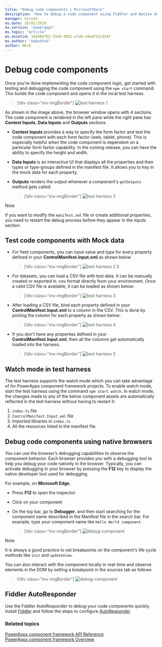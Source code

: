 ```yaml
---
title: "Debug code components | MicrosoftDocs"
description: "How to debug a code component using Fiddler and Native debugging"
manager: kvivek
ms.date: 10/01/2019
ms.service: "powerapps"
ms.topic: "article"
ms.assetid: 18e88d702-3349-4022-a7d8-a9adf52cd34f
ms.author: "nabuthuk"
author: Nkrb
---
```

# Debug code components

Once you're done implementing the code component logic, get started with testing and debugging the code component using the `npm start` command. This builds the code component and opens it in the local test harness.

> [!div class="mx-imgBorder"]
> ![test harness 1](media/test-harness-1.png "test harness 1")

As shown in the image above, the browser window opens with 4 sections. The code component is rendered in the left pane while the right pane has **Context Inputs**, **Data Inputs** and **Outputs** sections.

- **Context Inputs** provides a way to specify the form factor and test the code component with each form factor (web, tablet, phone). This is especially helpful when the code component is dependent on a particular form factor capability. In the coming release, you can have the ability to specify the height and width.
- **Data Inputs** is an interactive UI that displays all the properties and their types or type-groups defined in the manifest file. It allows you to key in the mock data for each property. 
- **Outputs** renders the output whenever a component's `getOutputs` method gets called.  

     > [!div class="mx-imgBorder"]
     > ![test harness 2](media/test-harness-2.png "test harness 2")

> [!NOTE]
> If you want to modify the `manifest.xml` file or create additional properties, you need to restart the debug process before they appear in the inputs section.

## Test code components with Mock data

- For field components, you can input value and type for every property defined in your **ControlManifest.Input.xml** as shown below

   > [!div class="mx-imgBorder"]
   > ![test harness 2.5](media/test-harness-2.5.png "test harness 2.5")

- For datasets, you can load a CSV file with test data. It can be manually created or exported in .csv format directly from your environment. Once a valid CSV file is available, it can be loaded as shown below:

   > [!div class="mx-imgBorder"]
   > ![test harness 3](media/test-harness-3.png "test harness 3")

- After loading a CSV file, bind each property defined in your **ControlManifest.Input.xml** to a column in the CSV. This is done by picking the column for each property as shown below:

    > [!div class="mx-imgBorder"]
    > ![test harness 4](media/test-harness-4.png "test harness 4")

- If you don't have any properties defined in your **ControlManifest.Input.xml**, then all the columns get automatically loaded into the harness.

   > [!div class="mx-imgBorder"]
   > ![test harness 5](media/test-harness-5.png "test harness 5")


## Watch mode in test harness

The test harness supports the watch mode which you can take advantage of for PowerApps component framework projects. To enable watch mode, start the test harness using the command `npm start watch`. In watch mode, the changes made to any of the below component assets are automatically reflected in the test harness without having to restart it:

1.	`index.ts` file
2.	`ControlManifest.Input.xml` file
3.	Imported libraries in `index.ts`
4.	All the resources listed in the manifest file.

## Debug code components using native browsers

You can use the browser’s debugging capabilities to observe the component behavior. Each browser provides you with a debugging tool to help you debug your code natively in the browser. Typically, you can activate debugging in your browser by pressing the **F12** key to display the native developer tool used for debugging.

For example, on **Microsoft Edge**,

- Press **F12** to open the inspector.
- Click on your component
- On the top bar, go to **Debugger**, and then start searching for the component name described in the Manifest file in the search bar. For example, type your component name like `Hello World component`.

     > [!div class="mx-imgBorder"]
     > ![debug-component](media/debug-control.png "Debug component")

> [!NOTE]
> It is always a good practice to set breakpoints on the component's life cycle methods like `init` and `updateView`.

You can also interact with the component locally in real-time and observe elements in the DOM by setting a breakpoint in the sources tab as follows

> [!div class="mx-imgBorder"]
> ![debug-component](media/debug-control-1.png "Debug component 1")

## Fiddler AutoResponder

Use the Fiddler AutoResponder to debug your code components quickly. Install [Fiddler](https://www.telerik.com/download/fiddler) and follow the steps to configure [AutoResponder](https://docs.microsoft.com/dynamics365/customer-engagement/developer/streamline-javascript-development-fiddler-autoresponder)

### Related topics

[PowerApps component framework API Reference](reference/index.md)<br/>
[PowerApps component framework Overview](overview.md)
